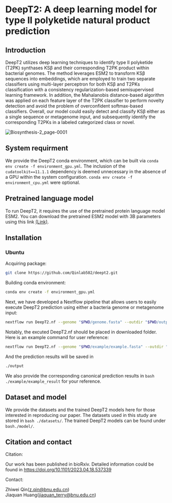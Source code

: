# DeepT2: A deep learning model for type II polyketide natural product prediction
## Introduction 
DeepT2 utilizes deep learning techniques to identify type II polyketide (T2PK) synthases KSβ and their corresponding T2PK product within bacterial genomes. The method leverages ESM2 to transform KSβ sequences into embeddings, which are employed to train two separate classifiers using multi-layer perceptron for both KSβ and T2PKs classification with a consistency regularization-based semisupervised learning framework. In addition, the Mahalanobis distance-based algorithm was applied on each feature layer of the T2PK classifier to perform novelty detection and avoid the problem of overconfident softmax-based classifiers. Overall, our model could easily detect and classify KSβ either as a single sequence or metagenome input, and subsequently identify the corresponding T2PKs in a labeled categorized class or novel. 


![Biosynthesis-2_page-0001](https://github.com/Qinlab502/deept2/assets/117368489/670bb1b3-1cf7-4011-a114-f24cc47acc87)

## System requirment
We provide the DeepT2 conda environment, which can be built via ```conda env create -f environment_gpu.yml```.
The inclusion of the ```cudatoolkit==11.1.1``` dependency is deemed unnecessary in the absence of a GPU within the system configuration.
```conda env create -f environment_cpu.yml``` were optional.

## Pretrained language model
To run DeepT2, it requires the use of the pretrained protein language model ESM2. You can download the pretrained ESM2 model with 3B parameters using this link [(Link)](https://dl.fbaipublicfiles.com/fair-esm/models/esm2_t36_3B_UR50D.pt).

## Installation
### Ubuntu
Acquiring package:
```bash
git clone https://github.com/Qinlab502/deept2.git
```
Building conda environment:
```bash
conda env create -f environment_gpu.yml
```
Next, we have developed a Nextflow pipeline that allows users to easily execute DeepT2 prediction using either a bacteria genome or metagenome input:
```bash
nextflow run DeepT2.nf --genome "$PWD/genome.fasta" --outdir "$PWD/output" --prefix "Your sample"
```
Notably, the excuted DeepT2.nf should be placed in downloaded folder.\
Here is an example command for user reference:
```bash
nextflow run DeepT2.nf --genome "$PWD/example/example.fasta" --outdir "$PWD/output/example_result" --prefix "example"
```
And the prediction results will be saved in
```bash
./output
```
We also provide the corresponding canonical prediction results in ```bash ./example/example_result``` for your reference.
## Dataset and model
We provide the datasets and the trained DeepT2 models here for those interested in reproducing our paper. The datasets used in this study are stored in ```bash ./datasets/```. The trained DeepT2 models can be found under ```bash./model/```.

## Citation and contact
Citation:

Our work has been published in bioRxiv. Detailed information could be found in https://doi.org/10.1101/2023.04.18.537339

Contact:

Zhiwei Qin(z.qin@bnu.edu.cn)\
Jiaquan Huang(jiaquan_terry@bnu.edu.cn)
